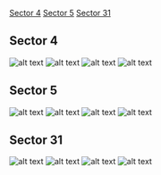 [Sector 4](#sector4)
[Sector 5](#sector5)
[Sector 31](#sector31)

<a name = "sector4"></a>
## Sector 4
![alt text](/tt/HATS-57_Sector_4/HATS-57_Sector_4_a_TimeSeries.png)
![alt text](/tt/HATS-57_Sector_4/HATS-57_Sector_4_b_FoldedLightCurve.png)
![alt text](/tt/HATS-57_Sector_4/HATS-57_Sector_4_b_IndividualTransitsWithFit.png)
![alt text](/tt/HATS-57_Sector_4/HATS-57_Sector_4_c_TimingResiduals.png)

<a name = "sector5"></a>
## Sector 5
![alt text](/tt/HATS-57_Sector_5/HATS-57_Sector_5_a_TimeSeries.png)
![alt text](/tt/HATS-57_Sector_5/HATS-57_Sector_5_b_FoldedLightCurve.png)
![alt text](/tt/HATS-57_Sector_5/HATS-57_Sector_5_b_IndividualTransitsWithFit.png)
![alt text](/tt/HATS-57_Sector_5/HATS-57_Sector_5_c_TimingResiduals.png)

<a name = "sector31"></a>
## Sector 31
![alt text](/tt/HATS-57_Sector_31/HATS-57_Sector_31_a_TimeSeries.png)
![alt text](/tt/HATS-57_Sector_31/HATS-57_Sector_31_b_FoldedLightCurve.png)
![alt text](/tt/HATS-57_Sector_31/HATS-57_Sector_31_b_IndividualTransitsWithFit.png)
![alt text](/tt/HATS-57_Sector_31/HATS-57_Sector_31_c_TimingResiduals.png)

